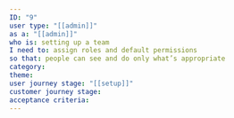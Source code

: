 ```yaml
---
ID: "9"
user type: "[[admin]]"
as a: "[[admin]]"
who is: setting up a team
I need to: assign roles and default permissions
so that: people can see and do only what’s appropriate
category:
theme:
user journey stage: "[[setup]]"
customer journey stage:
acceptance criteria:
---
```

